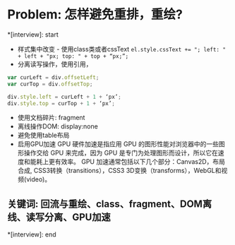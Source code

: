 # Problem: 怎样避免重排，重绘?

*[interview]: start
- 样式集中改变 - 使用class类或者cssText
`el.style.cssText += "; left: " + left + "px; top: " + top + “px;”;`
- 分离读写操作，使用引用，
```js
var curLeft = div.offsetLeft;
var curTop = div.offsetTop;

div.style.left = curLeft + 1 + ‘px’;
div.style.top = curTop + 1 + ‘px’;
```
* 使用文档碎片: fragment
* 离线操作DOM: display:none
* 避免使用table布局
* 启用GPU加速
GPU 硬件加速是指应用 GPU 的图形性能对浏览器中的一些图形操作交给 GPU 来完成，因为 GPU 是专门为处理图形而设计，所以它在速度和能耗上更有效率。
GPU 加速通常包括以下几个部分：Canvas2D，布局合成, CSS3转换（transitions），CSS3 3D变换（transforms），WebGL和视频(video)。

## 关键词: 回流与重绘、class、fragment、DOM离线、读写分离、GPU加速
*[interview]: end
